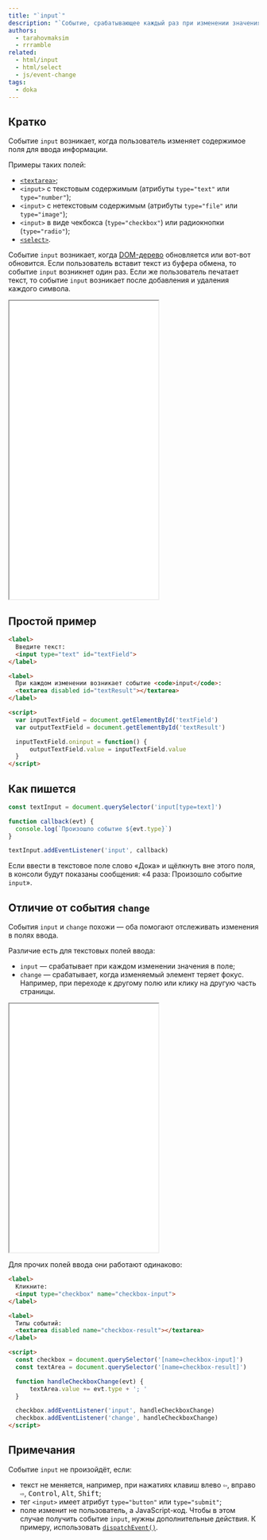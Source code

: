 ```yaml
---
title: "`input`"
description: "`Событие, срабатывающее каждый раз при изменении значения."
authors:
  - tarahovmaksim
  - rrramble
related:
  - html/input
  - html/select
  - js/event-change
tags:
  - doka
---
```


## Кратко

Событие `input` возникает, когда пользователь изменяет содержимое поля для ввода информации.

Примеры таких полей:

- [`<textarea>`](/html/textarea/);
- `<input>` с текстовым содержимым (атрибуты `type="text"` или `type="number"`);
- `<input>` с нетекстовым содержимым (атрибуты `type="file"` или `type="image"`);
- `<input>` в виде чекбокса (`type="checkbox"`) или радиокнопки (`type="radio"`);
- [`<select>`](/html/select/).

Событие `input` возникает, когда [DOM-дерево](/js/dom/#iz-chego-sostoit-dom) обновляется или вот-вот обновится. Если пользователь вставит текст из буфера обмена, то событие `input` возникнет один раз. Если же пользователь печатает текст, то событие `input` возникает после добавления и удаления каждого символа.

<iframe title="Примеры события input в JavaScript" src="demos/input-in-form/" height="600"></iframe>

## Простой пример

```html
<label>
  Введите текст:
  <input type="text" id="textField">
</label>

<label>
  При каждом изменении возникает событие <code>input</code>:
  <textarea disabled id="textResult"></textarea>
</label>

<script>
  var inputTextField = document.getElementById('textField')
  var outputTextField = document.getElementById('textResult')

  inputTextField.oninput = function() {
      outputTextField.value = inputTextField.value
  }
</script>
```

## Как пишется

```js
const textInput = document.querySelector('input[type=text]')

function callback(evt) {
  console.log(`Произошло событие ${evt.type}`)
}

textInput.addEventListener('input', callback)
```

Если ввести в текстовое поле слово «Дока» и щёлкнуть вне этого поля, в консоли будут показаны сообщения: «4 раза: Произошло событие `input`».

## Отличие от события `change`

События `input` и `change` похожи — оба помогают отслеживать изменения в полях ввода.

Различие есть для текстовых полей ввода:

- `input` — срабатывает при каждом изменении значения в поле;
- `change` — срабатывает, когда изменяемый элемент теряет фокус. Например, при переходе к другому полю или клику на другую часть страницы.

<iframe title="Разница между input и change" src="demos/input-change-difference/" height="500"></iframe>

Для прочих полей ввода они работают одинаково:

```html
<label>
  Кликните:
  <input type="checkbox" name="checkbox-input">
</label>

<label>
  Типы событий:
  <textarea disabled name="checkbox-result"></textarea>
</label>

<script>
  const checkbox = document.querySelector('[name=checkbox-input]')
  const textArea = document.querySelector('[name=checkbox-result]')

  function handleCheckboxChange(evt) {
      textArea.value += evt.type + '; '
  }

  checkbox.addEventListener('input', handleCheckboxChange)
  checkbox.addEventListener('change', handleCheckboxChange)
</script>
```

## Примечания

Событие `input` не произойдёт, если:

- текст не меняется, например, при нажатиях клавиш влево <kbd>⇦</kbd>, вправо <kbd>⇨</kbd>, <kbd>Control</kbd>, <kbd>Alt</kbd>, <kbd>Shift</kbd>;
- тег `<input>` имеет атрибут `type="button"` или `type="submit"`;
- поле изменит не пользователь, а JavaScript-код. Чтобы в этом случае получить событие `input`, нужны дополнительные действия. К примеру, использовать [`dispatchEvent()`](https://developer.mozilla.org/en-US/docs/Web/API/EventTarget/dispatchEvent).
